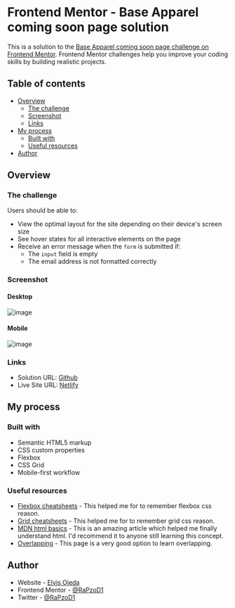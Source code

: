 # Frontend Mentor - Base Apparel coming soon page solution

This is a solution to the [Base Apparel coming soon page challenge on Frontend Mentor](https://www.frontendmentor.io/challenges/base-apparel-coming-soon-page-5d46b47f8db8a7063f9331a0). Frontend Mentor challenges help you improve your coding skills by building realistic projects. 

## Table of contents

- [Overview](#overview)
  - [The challenge](#the-challenge)
  - [Screenshot](#screenshot)
  - [Links](#links)
- [My process](#my-process)
  - [Built with](#built-with)
  - [Useful resources](#useful-resources)
- [Author](#author)


## Overview

### The challenge

Users should be able to:

- View the optimal layout for the site depending on their device's screen size
- See hover states for all interactive elements on the page
- Receive an error message when the `form` is submitted if:
  - The `input` field is empty
  - The email address is not formatted correctly

### Screenshot

#### Desktop

![image](https://user-images.githubusercontent.com/25336634/154783346-7e22ea26-94d5-4616-b7ac-0624039ef8bf.png)

#### Mobile

![image](https://user-images.githubusercontent.com/25336634/154783359-8ec59a66-6a47-4622-877f-197e21870bc0.png)

### Links

- Solution URL: [Github](https://github.com/RaPzoD1/base_apparel-card-solved)
- Live Site URL: [Netlify](https://modest-davinci-839049.netlify.app/)

## My process

### Built with

- Semantic HTML5 markup
- CSS custom properties
- Flexbox
- CSS Grid
- Mobile-first workflow


### Useful resources


- [Flexbox cheatsheets](https://css-tricks.com/snippets/css/a-guide-to-flexbox/) - This helped me for to remember flexbox css reason. 
- [Grid cheatsheets](https://css-tricks.com/snippets/css/complete-guide-grid/) - This helped me for to remember grid css reason. 
- [MDN html basics](https://developer.mozilla.org/es/docs/Learn/Getting_started_with_the_web/HTML_basics/) - This is an amazing article which helped me finally understand html. I'd recommend it to anyone still learning this concept.
- [Overlapping](https://blog.udemy.com/css-overlay/) - This page is a very good option to learn overlapping.


## Author

- Website - [Elvis Ojeda](https://www.frontendmentor.io/profile/RaPzoD1)
- Frontend Mentor - [@RaPzoD1](https://www.frontendmentor.io/profile/RaPzoD1)
- Twitter - [@RaPzoD1](https://twitter.com/RaPzoD1)

